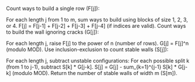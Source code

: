 Count ways to build a single row (F[j]):

For each length j from 1 to m, sum ways to build using blocks of size 1, 2, 3, or 4.
F[j] = F[j-1] + F[j-2] + F[j-3] + F[j-4] (if indices are valid).
Count ways to build the wall ignoring cracks (G[j]):

For each length j, raise F[j] to the power of n (number of rows).
G[j] = F[j]^n (modulo MOD).
Use inclusion-exclusion to count stable walls (S[j]):

For each length j, subtract unstable configurations:
For each possible split k (from 1 to j-1), subtract S[k] * G[j-k].
S[j] = G[j] - sum_{k=1}^{j-1} S[k] * G[j-k] (modulo MOD).
Return the number of stable walls of width m (S[m]).
